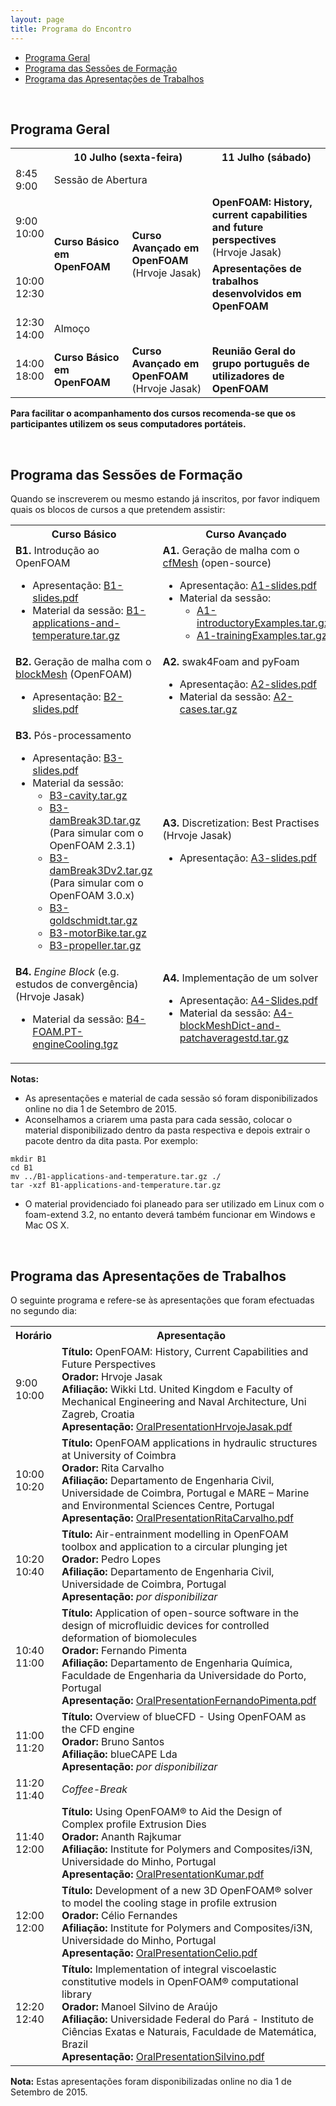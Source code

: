```yaml
---
layout: page
title: Programa do Encontro
---
```


  * [Programa Geral](#programa-geral)
  * [Programa das Sessões de Formação](#programa-das-sessões-de-formação)
  * [Programa das Apresentações de Trabalhos](#programa-das-apresentações-de-trabalhos)

<br>

<h2 id="programa-geral">Programa Geral</h2>

<table>
    <tbody>
    <tr>
        <th></th>
        <th colspan="2">10 Julho (sexta-feira)</th>
        <th>11 Julho (sábado)</th>
    </tr>
    <tr>
        <td>8:45 <br> 9:00</td>
        <td colspan="2">Sessão de Abertura</td>
        <td></td>
    </tr>
    <tr>
        <td>9:00 <br> 10:00</td>
        <td rowspan="2"><b>Curso Básico em OpenFOAM</b></td>
        <td rowspan="2"><b>Curso Avançado em OpenFOAM</b> <br> (Hrvoje Jasak)</td>
        <td><b>OpenFOAM: History, current capabilities and future perspectives</b><br>(Hrvoje Jasak)</td>
    </tr>
    <tr>
        <td>10:00 <br> 12:30</td>
        <td><b>Apresentações de trabalhos desenvolvidos em OpenFOAM</b></td>
    </tr>
    <tr>
        <td>12:30 <br> 14:00</td>
        <td colspan="3">Almoço</td>
    </tr>
    <tr>
        <td>14:00 <br> 18:00</td>
        <td><b>Curso Básico em OpenFOAM</b></td>
        <td><b>Curso Avançado em OpenFOAM</b> <br> (Hrvoje Jasak)</td>
        <td><b>Reunião Geral do grupo português de utilizadores de OpenFOAM</b></td>
    </tr>
    </tbody>
</table>

<b>Para facilitar o acompanhamento dos cursos recomenda-se que os participantes utilizem os seus computadores portáteis.</b>

<br>

<h2 id="programa-das-sessões-de-formação">Programa das Sessões de Formação</h2>

Quando se inscreverem ou mesmo estando já inscritos, por favor indiquem quais os blocos de cursos a que pretendem assistir:

<table>
  <tr>
    <th>Curso Básico</th>
    <th>Curso Avançado</th>
  </tr>
  <tr>
    <td style="text-align: left;">
      <b>B1.</b> Introdução ao OpenFOAM
      <p><ul>
      <li>Apresentação: <a href="https://github.com/foam-at-pt/foam-at-pt.github.io/releases/download/PrimeiroEncontro/B1-slides.pdf">B1-slides.pdf</a></li>
      <li>Material da sessão: <a href="https://github.com/foam-at-pt/foam-at-pt.github.io/releases/download/PrimeiroEncontro/B1-applications-and-temperature.tar.gz">B1-applications-and-temperature.tar.gz</a></li>
      </ul></p>
    </td>
    <td style="text-align: left;">
      <b>A1.</b> Geração de malha com o <a href="http://www.c-fields.com/cfmesh">cfMesh</a> (open-source)
      <p><ul>
      <li>Apresentação: <a href="https://github.com/foam-at-pt/foam-at-pt.github.io/releases/download/PrimeiroEncontro/A1-slides.pdf">A1-slides.pdf</a></li>
      <li>Material da sessão:
        <ul>
        <li><a href="https://github.com/foam-at-pt/foam-at-pt.github.io/releases/download/PrimeiroEncontro/A1-introductoryExamples.tar.gz">A1-introductoryExamples.tar.gz</a></li>
        <li><a href="https://github.com/foam-at-pt/foam-at-pt.github.io/releases/download/PrimeiroEncontro/A1-trainingExamples.tar.gz">A1-trainingExamples.tar.gz</a></li>
        </ul>
      </li>
      </ul></p>
    </td>
  </tr>
  <tr>
    <td style="text-align: left;">
      <b>B2.</b> Geração de malha com o <a href="http://cfd.direct/openfoam/user-guide/blockMesh/">blockMesh</a> (OpenFOAM)
      <p><ul>
      <li>Apresentação: <a href="https://github.com/foam-at-pt/foam-at-pt.github.io/releases/download/PrimeiroEncontro/B2-slides.pdf">B2-slides.pdf</a></li>
      </ul></p>
    </td>
    <td style="text-align: left;">
      <b>A2.</b> swak4Foam and pyFoam
      <p><ul>
      <li>Apresentação: <a href="https://github.com/foam-at-pt/foam-at-pt.github.io/releases/download/PrimeiroEncontro/A2-slides.pdf">A2-slides.pdf</a></li>
      <li>Material da sessão: <a href="https://github.com/foam-at-pt/foam-at-pt.github.io/releases/download/PrimeiroEncontro/A2-cases.tar.gz">A2-cases.tar.gz</a></li>
      </ul></p>
    </td>
  </tr>
  <tr>
    <td style="text-align: left;">
      <b>B3.</b> Pós-processamento
      <p><ul>
      <li>Apresentação: <a href="https://github.com/foam-at-pt/foam-at-pt.github.io/releases/download/PrimeiroEncontro/B3-slides.pdf">B3-slides.pdf</a></li>
      <li>Material da sessão:
        <ul>
        <li><a href="https://github.com/foam-at-pt/foam-at-pt.github.io/releases/download/PrimeiroEncontro/B3-cavity.tar.gz">B3-cavity.tar.gz</a></li>
        <li><a href="https://github.com/foam-at-pt/foam-at-pt.github.io/releases/download/PrimeiroEncontro/B3-damBreak3D.tar.gz">B3-damBreak3D.tar.gz</a> (Para simular com o OpenFOAM 2.3.1)</li>
        <li><a href="https://github.com/foam-at-pt/foam-at-pt.github.io/releases/download/PrimeiroEncontro/B3-damBreak3Dv2.tar.gz">B3-damBreak3Dv2.tar.gz</a> (Para simular com o OpenFOAM 3.0.x)</li>
        <li><a href="https://github.com/foam-at-pt/foam-at-pt.github.io/releases/download/PrimeiroEncontro/B3-goldschmidt.tar.gz">B3-goldschmidt.tar.gz</a></li>
        <li><a href="https://github.com/foam-at-pt/foam-at-pt.github.io/releases/download/PrimeiroEncontro/B3-motorBike.tar.gz">B3-motorBike.tar.gz</a></li>
        <li><a href="https://github.com/foam-at-pt/foam-at-pt.github.io/releases/download/PrimeiroEncontro/B3-propeller.tar.gz">B3-propeller.tar.gz</a></li>
        </ul>
      </li>
      </ul></p>
    </td>
    <td style="text-align: left;">
      <b>A3.</b> Discretization: Best Practises (Hrvoje Jasak)
      <p><ul>
      <li>Apresentação: <a href="https://github.com/foam-at-pt/foam-at-pt.github.io/releases/download/PrimeiroEncontro/A3-slides.pdf">A3-slides.pdf</a></li>
      </ul></p>
    </td>
  </tr>
  <tr>
    <td style="text-align: left;">
      <b>B4.</b> <i>Engine Block</i> (e.g. estudos de convergência) (Hrvoje Jasak)
      <p><ul>
      <li>Material da sessão: <a href="https://github.com/foam-at-pt/foam-at-pt.github.io/releases/download/PrimeiroEncontro/B4-FOAM.PT-engineCooling.tgz">B4-FOAM.PT-engineCooling.tgz</a></li>
      </ul></p>
    </td>
    <td style="text-align: left;">
      <b>A4.</b> Implementação de um solver
      <p><ul>
      <li>Apresentação: <a href="https://github.com/foam-at-pt/foam-at-pt.github.io/releases/download/PrimeiroEncontro/A4-Slides.pdf">A4-Slides.pdf</a></li>
      <li>Material da sessão: <a href="https://github.com/foam-at-pt/foam-at-pt.github.io/releases/download/PrimeiroEncontro/A4-blockMeshDict-and-patchaveragestd.tar.gz">A4-blockMeshDict-and-patchaveragestd.tar.gz</a></li>
      </ul></p>
    </td>
  </tr>
</table>


<b>Notas:</b>

  * As apresentações e material de cada sessão só foram disponibilizados online no dia 1 de Setembro de 2015.
  * Aconselhamos a criarem uma pasta para cada sessão, colocar o material disponibilizado dentro da pasta respectiva e depois extrair o pacote dentro da dita pasta. Por exemplo:

  ```
  mkdir B1
  cd B1
  mv ../B1-applications-and-temperature.tar.gz ./
  tar -xzf B1-applications-and-temperature.tar.gz
  ```

  * O material providenciado foi planeado para ser utilizado em Linux com o foam-extend 3.2, no entanto deverá também funcionar em Windows e Mac OS X.

<br>

<h2 id="programa-das-apresentações-de-trabalhos">Programa das Apresentações de Trabalhos</h2>

O seguinte programa e refere-se às apresentações que foram efectuadas no segundo dia:

<table>
    <tbody>
    <tr>
        <th>Horário</th>
        <th>Apresentação</th>
    </tr>
    <tr>
        <td> 9:00 <br> 10:00</td>
        <td style="text-align: left;">
            <b>Título:</b> OpenFOAM: History, Current Capabilities and Future Perspectives
        <br><b>Orador:</b> Hrvoje Jasak
        <br><b>Afiliação:</b> Wikki Ltd. United Kingdom e Faculty of Mechanical Engineering and Naval Architecture, Uni Zagreb, Croatia
        <br><b>Apresentação:</b> <a href="https://github.com/foam-at-pt/foam-at-pt.github.io/releases/download/PrimeiroEncontro/OralPresentationHrvojeJasak.pdf">OralPresentationHrvojeJasak.pdf</a>
        </td>
    </tr>
    <tr>
        <td>10:00 <br> 10:20</td>
        <td style="text-align: left;">
            <b>Título:</b> OpenFOAM applications in hydraulic structures at University of Coimbra
        <br><b>Orador:</b> Rita Carvalho
        <br><b>Afiliação:</b> Departamento de Engenharia Civil, Universidade de Coimbra, Portugal e MARE – Marine and Environmental Sciences Centre, Portugal
        <br><b>Apresentação:</b> <a href="https://github.com/foam-at-pt/foam-at-pt.github.io/releases/download/PrimeiroEncontro/OralPresentationRitaCarvalho.pdf">OralPresentationRitaCarvalho.pdf</a>
        </td>
    </tr>
    <tr>
        <td>10:20 <br> 10:40</td>
        <td style="text-align: left;">
            <b>Título:</b> Air-entrainment modelling in OpenFOAM toolbox and application to a circular plunging jet
        <br><b>Orador:</b> Pedro Lopes
        <br><b>Afiliação:</b> Departamento de Engenharia Civil, Universidade de Coimbra, Portugal
        <br><b>Apresentação:</b> <i>por disponibilizar</i>
        </td>
    </tr>
    <tr>
        <td>10:40 <br> 11:00</td>
        <td style="text-align: left;">
            <b>Título:</b> Application of open-source software in the design of microfluidic devices for controlled deformation of biomolecules
        <br><b>Orador:</b> Fernando Pimenta
        <br><b>Afiliação:</b> Departamento de Engenharia Química, Faculdade de Engenharia da Universidade do Porto, Portugal
        <br><b>Apresentação:</b> <a href="https://github.com/foam-at-pt/foam-at-pt.github.io/releases/download/PrimeiroEncontro/OralPresentationFernandoPimenta.pdf">OralPresentationFernandoPimenta.pdf</a>
        </td>
    </tr>
    <tr>
        <td>11:00 <br> 11:20</td>
        <td style="text-align: left;">
            <b>Título:</b> Overview of blueCFD - Using OpenFOAM as the CFD engine
        <br><b>Orador:</b> Bruno Santos
        <br><b>Afiliação:</b> blueCAPE Lda
        <br><b>Apresentação:</b> <i>por disponibilizar</i>
        </td>
    </tr>
    <tr>
        <td>11:20 <br> 11:40</td>
        <td><i>Coffee-Break</i>
        </td>
    </tr>
    <tr>
        <td>11:40 <br> 12:00</td>
        <td style="text-align: left;">
            <b>Título:</b> Using OpenFOAM&reg; to Aid the Design of Complex profile Extrusion Dies
        <br><b>Orador:</b> Ananth Rajkumar
        <br><b>Afiliação:</b> Institute for Polymers and Composites/i3N, Universidade do Minho, Portugal
        <br><b>Apresentação:</b> <a href="https://github.com/foam-at-pt/foam-at-pt.github.io/releases/download/PrimeiroEncontro/OralPresentationKumar.pdf">OralPresentationKumar.pdf</a>
        </td>
    </tr>
    <tr>
        <td>12:00 <br> 12:00</td>
        <td style="text-align: left;">
            <b>Título:</b> Development of a new 3D OpenFOAM&reg; solver to model the cooling stage in profile extrusion
        <br><b>Orador:</b> Célio Fernandes
        <br><b>Afiliação:</b> Institute for Polymers and Composites/i3N, Universidade do Minho, Portugal
        <br><b>Apresentação:</b> <a href="https://github.com/foam-at-pt/foam-at-pt.github.io/releases/download/PrimeiroEncontro/OralPresentationCelio.pdf">OralPresentationCelio.pdf</a>
        </td>
    </tr>
    <tr>
        <td>12:20 <br> 12:40</td>
        <td style="text-align: left;">
            <b>Título:</b> Implementation of integral viscoelastic constitutive models in OpenFOAM&reg; computational library
        <br><b>Orador:</b> Manoel Silvino de Araújo
        <br><b>Afiliação:</b> Universidade Federal do Pará - Instituto de Ciências Exatas e Naturais, Faculdade de Matemática, Brazil
        <br><b>Apresentação:</b> <a href="https://github.com/foam-at-pt/foam-at-pt.github.io/releases/download/PrimeiroEncontro/OralPresentationSilvino.pdf">OralPresentationSilvino.pdf</a>
        </td>
    </tr>
    </tbody>
</table>

<b>Nota:</b> Estas apresentações foram disponibilizadas online no dia 1 de Setembro de 2015.
